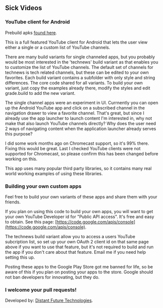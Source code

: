 ## Sick Videos

### YouTube client for Android

Prebuild apks [found here](http://distantfutu.re/page/portfolio.html).

This is a full featured YouTube client for Android that lets the user view either a single or a custom list of YouTube channels. 

There are many build variants for single channeled apps, but you probably would be most interested in the 'technews' build variant as that enables you to customize the list of YouTube channels.  The default set of channels for technews is tech related channels, but these can be edited to your own favorites.  Each build variant contains a subfolder with only style and string differences.  The core code shared for all variants.  To build your own variant, just copy the examples already there, modify the styles and edit grade.build to add the new variant.

The single channel apps were an experiment in UI. Currnently you can open up the Android YouTube app and click on a subscribed channel in the navigation drawer to view a favorite channel.  That's great, but since I already use the app launcher to launch content I'm interested in, why not make that also launch YouTube channels directly?  Why does the user need 2 ways of navigating content when the application launcher already serves this purpose?  

I did some work months ago on Chromecast support, so it's 99% there.  Fixing this would be great.  Last I checked YouTube clients were not supported for Chromecast, so please confirm this has been changed before working on this.

This app uses many popular third party libraries, so it contains many real world working examples of using these libraries.

### Building your own custom apps

Feel free to build your own variants of these apps and share them with your friends. 

If you plan on using this code to build your own apps, you will want to get your own YouTube Developer id for "Public API access".  It's free and easy to obtain. See this page: [https://code.google.com/apis/console](https://code.google.com/apis/console). 

The technews build variant allow you to access a users YouTube subcription list, so set up your own OAuth 2 client id on that same page above if you want to use that feature, but it's not required to build and run the app if you don't care about that feature.  Email me if you need help setting this up.

Posting these apps to the Google Play Store got me banned for life, so be aware of this if you plan on posting your apps to the store.  Google should not ban developers for innovating, but they do.

### I welcome your pull requests!

Developed by: [Distant Future Technologies](http://distantfutu.re/).


<script>

function addBlankTargetForLinks () {
  $('a[href^="http"]').each(function(){
		$(this).attr('target', '_blank');
	});
}
 
$(document).bind('DOMNodeInserted', function(event) {
	addBlankTargetForLinks();
});

</script>

